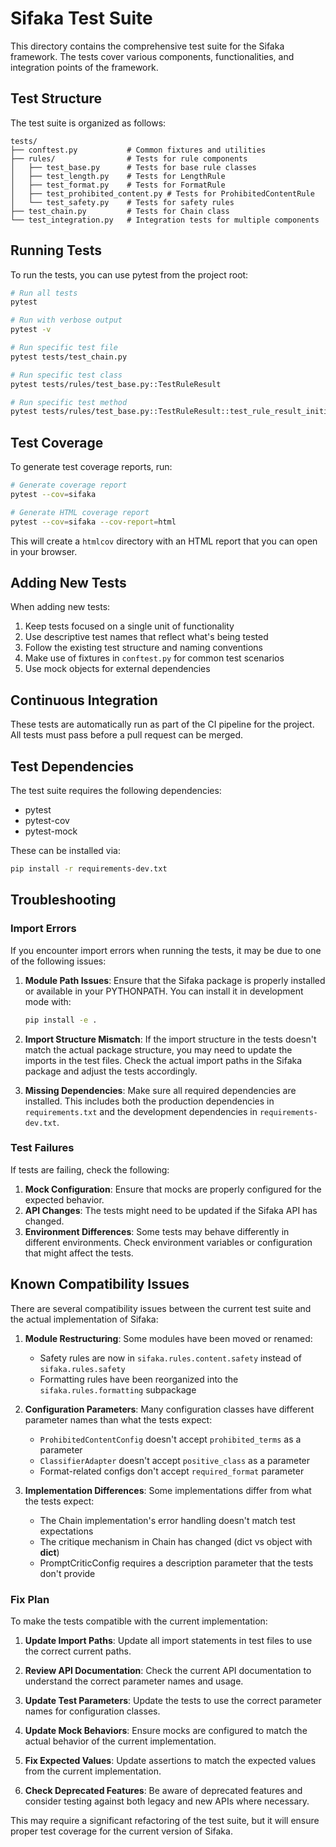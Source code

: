 # Sifaka Test Suite

This directory contains the comprehensive test suite for the Sifaka framework. The tests cover various components, functionalities, and integration points of the framework.

## Test Structure

The test suite is organized as follows:

```
tests/
├── conftest.py           # Common fixtures and utilities
├── rules/                # Tests for rule components
│   ├── test_base.py      # Tests for base rule classes
│   ├── test_length.py    # Tests for LengthRule
│   ├── test_format.py    # Tests for FormatRule
│   ├── test_prohibited_content.py # Tests for ProhibitedContentRule
│   └── test_safety.py    # Tests for safety rules
├── test_chain.py         # Tests for Chain class
└── test_integration.py   # Integration tests for multiple components
```

## Running Tests

To run the tests, you can use pytest from the project root:

```bash
# Run all tests
pytest

# Run with verbose output
pytest -v

# Run specific test file
pytest tests/test_chain.py

# Run specific test class
pytest tests/rules/test_base.py::TestRuleResult

# Run specific test method
pytest tests/rules/test_base.py::TestRuleResult::test_rule_result_initialization
```

## Test Coverage

To generate test coverage reports, run:

```bash
# Generate coverage report
pytest --cov=sifaka

# Generate HTML coverage report
pytest --cov=sifaka --cov-report=html
```

This will create a `htmlcov` directory with an HTML report that you can open in your browser.

## Adding New Tests

When adding new tests:

1. Keep tests focused on a single unit of functionality
2. Use descriptive test names that reflect what's being tested
3. Follow the existing test structure and naming conventions
4. Make use of fixtures in `conftest.py` for common test scenarios
5. Use mock objects for external dependencies

## Continuous Integration

These tests are automatically run as part of the CI pipeline for the project. All tests must pass before a pull request can be merged.

## Test Dependencies

The test suite requires the following dependencies:

- pytest
- pytest-cov
- pytest-mock

These can be installed via:

```bash
pip install -r requirements-dev.txt
```

## Troubleshooting

### Import Errors

If you encounter import errors when running the tests, it may be due to one of the following issues:

1. **Module Path Issues**: Ensure that the Sifaka package is properly installed or available in your PYTHONPATH. You can install it in development mode with:

   ```bash
   pip install -e .
   ```

2. **Import Structure Mismatch**: If the import structure in the tests doesn't match the actual package structure, you may need to update the imports in the test files. Check the actual import paths in the Sifaka package and adjust the tests accordingly.

3. **Missing Dependencies**: Make sure all required dependencies are installed. This includes both the production dependencies in `requirements.txt` and the development dependencies in `requirements-dev.txt`.

### Test Failures

If tests are failing, check the following:

1. **Mock Configuration**: Ensure that mocks are properly configured for the expected behavior.
2. **API Changes**: The tests might need to be updated if the Sifaka API has changed.
3. **Environment Differences**: Some tests may behave differently in different environments. Check environment variables or configuration that might affect the tests.

## Known Compatibility Issues

There are several compatibility issues between the current test suite and the actual implementation of Sifaka:

1. **Module Restructuring**: Some modules have been moved or renamed:
   - Safety rules are now in `sifaka.rules.content.safety` instead of `sifaka.rules.safety`
   - Formatting rules have been reorganized into the `sifaka.rules.formatting` subpackage

2. **Configuration Parameters**: Many configuration classes have different parameter names than what the tests expect:
   - `ProhibitedContentConfig` doesn't accept `prohibited_terms` as a parameter
   - `ClassifierAdapter` doesn't accept `positive_class` as a parameter
   - Format-related configs don't accept `required_format` parameter

3. **Implementation Differences**: Some implementations differ from what the tests expect:
   - The Chain implementation's error handling doesn't match test expectations
   - The critique mechanism in Chain has changed (dict vs object with __dict__)
   - PromptCriticConfig requires a description parameter that the tests don't provide

### Fix Plan

To make the tests compatible with the current implementation:

1. **Update Import Paths**: Update all import statements in test files to use the correct current paths.

2. **Review API Documentation**: Check the current API documentation to understand the correct parameter names and usage.

3. **Update Test Parameters**: Update the tests to use the correct parameter names for configuration classes.

4. **Update Mock Behaviors**: Ensure mocks are configured to match the actual behavior of the current implementation.

5. **Fix Expected Values**: Update assertions to match the expected values from the current implementation.

6. **Check Deprecated Features**: Be aware of deprecated features and consider testing against both legacy and new APIs where necessary.

This may require a significant refactoring of the test suite, but it will ensure proper test coverage for the current version of Sifaka.